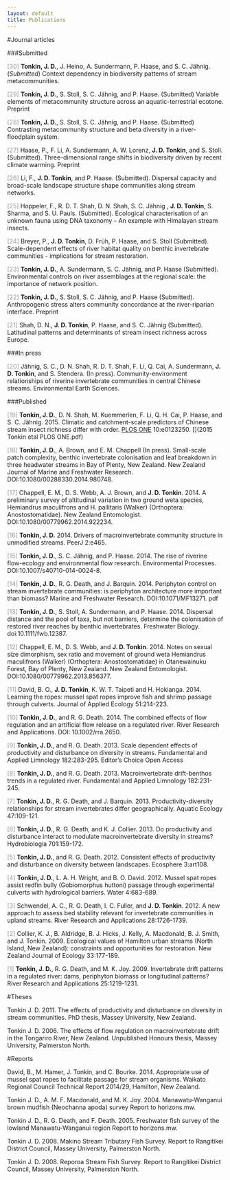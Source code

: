 ```yaml
---
layout: default
title: Publications
---
```




<!--
#00a1e1 - blue
#e14000 - orange
#999 - grey
#333 - black

[<i class="fa fa-fw fa-file"></i>]() 
[<i class="fa fa-fw fa-file-o"></i>]() 
[<i class="fa fa-fw fa-file-text"></i>]()  
[<i class="fa fa-fw fa-file-text-o"></i>]
[<i class="fa fa-fw fa-file-code-o"></i>]
[<i class="fa fa-fw fa-file-pdf-o"></i>]
[<i class="fa fa-fw fa-files-o"></i>]
[<i class="fa fa-fw fa-database"></i>]
[<i class="fa fa-fw fa-files-o"></i>]
[<i class="fa fa-fw fa-code"></i>]
[<i class="fa fa-fw fa-table"></i>]
-->






#Journal articles  

###Submitted

<span style="color:#999">[30]</span> **Tonkin, J. D.**, J. Heino, A. Sundermann, P. Haase, and S. C. Jähnig. (*Submitted*) Context dependency in biodiversity patterns of stream metacommunities. [<i class="fa fa-fw fa-file-text"></i>](https://dx.doi.org/10.7287/peerj.preprints.1040v1)

<span style="color:#999">[29]</span> **Tonkin, J. D.**, S. Stoll, S. C. Jähnig, and P. Haase. (Submitted) Variable elements of metacommunity structure across an aquatic-terrestrial ecotone. Preprint

<span style="color:#999">[28]</span> **Tonkin, J. D.**, S. Stoll, S. C. Jähnig, and P. Haase. (Submitted) Contrasting metacommunity structure and beta diversity in a river-floodplain system.

<span style="color:#999">[27]</span> Haase, P., F. Li, A. Sundermann, A. W. Lorenz, **J. D. Tonkin**, and S. Stoll. (Submitted). Three-dimensional range shifts in biodiversity driven by recent climate warming. Preprint

<span style="color:#999">[26]</span> Li, F., **J. D. Tonkin**, and P. Haase. (Submitted). Dispersal capacity and broad-scale landscape structure shape communities along stream networks.

<span style="color:#999">[25]</span> Hoppeler, F., R. D. T. Shah, D. N. Shah, S. C. Jähnig , **J. D. Tonkin**, S. Sharma, and S. U. Pauls. (Submitted). Ecological characterisation of an unknown fauna using DNA taxonomy – An example with Himalayan stream insects.

<span style="color:#999">[24]</span> Breyer, P., **J. D. Tonkin**, D. Früh, P. Haase, and S. Stoll (Submitted). Scale-dependent effects of river habitat quality on benthic invertebrate communities - implications for stream restoration.

<span style="color:#999">[23]</span> **Tonkin, J. D.**, A. Sundermann, S. C. Jähnig, and P. Haase (Submitted). Environmental controls on river assemblages at the regional scale: the importance of network position. 

<span style="color:#999">[22]</span> **Tonkin, J. D.**, S. Stoll, S. C. Jähnig, and P. Haase (Submitted). Anthropogenic stress alters community concordance at the river-riparian interface. Preprint

<span style="color:#999">[21]</span> Shah, D. N., **J. D. Tonkin**, P. Haase, and S. C. Jähnig (Submitted). Latitudinal patterns and determinants of stream insect richness across Europe.

###In press

<span style="color:#999">[20]</span> Jähnig, S. C., D. N. Shah, R. D. T. Shah, F. Li,  Q. Cai, A. Sundermann, **J. D. Tonkin**, and S. Stendera. (In press). Community-environment relationships of riverine invertebrate communities in central Chinese streams. Environmental Earth Sciences.

###Published

<span style="color:#999">[19]</span> **Tonkin, J. D.**, D. N. Shah, M. Kuemmerlen, F. Li, Q. H. Cai, P. Haase, and S. C. Jähnig. 2015. Climatic and catchment-scale predictors of Chinese stream insect richness differ with order. <a href="http://dx.doi.org/10.1371/journal.pone.0123250" target="_blank">PLOS ONE</a> 10:e0123250. [<i class="fa fa-fw fa-file-pdf-o"></i>](2015 Tonkin etal PLOS ONE.pdf) 

<span style="color:#999">[18]</span> **Tonkin, J. D.**, A. Brown, and E. M. Chappell (In press). Small-scale patch complexity, benthic invertebrate colonisation and leaf breakdown in three headwater streams in Bay of Plenty, New Zealand. New Zealand Journal of Marine and Freshwater Research. DOI:10.1080/00288330.2014.980748.

<span style="color:#999">[17]</span> Chappell, E. M., D. S. Webb, A. J. Brown, and **J. D. Tonkin**. 2014. A preliminary survey of altitudinal variation in two ground weta species, Hemiandrus maculifrons and H. pallitaris (Walker) (Orthoptera: Anostostomatidae). New Zealand Entomologist. DOI:10.1080/00779962.2014.922234. 

<span style="color:#999">[16]</span> **Tonkin, J. D.** 2014. Drivers of macroinvertebrate community structure in unmodified streams. PeerJ 2:e465.

<span style="color:#999">[15]</span> **Tonkin, J. D.**, S. C. Jähnig, and P. Haase. 2014. The rise of riverine flow-ecology and environmental flow research. Environmental Processes. DOI:10.1007/s40710-014-0024-8.

<span style="color:#999">[14]</span> **Tonkin, J. D.**, R. G. Death, and J. Barquin. 2014. Periphyton control on stream invertebrate communities: is periphyton architecture more important than biomass? Marine and Freshwater Research. DOI:10.1071/MF13271. pdf 

<span style="color:#999">[13]</span> **Tonkin, J. D.**, S. Stoll, A. Sundermann, and P. Haase. 2014. Dispersal distance and the pool of taxa, but not barriers, determine the colonisation of restored river reaches by benthic invertebrates. Freshwater Biology. doi:10.1111/fwb.12387.

<span style="color:#999">[12]</span> Chappell, E. M., D. S. Webb, and **J. D. Tonkin**. 2014. Notes on sexual size dimorphism, sex ratio and movement of ground weta Hemiandrus maculifrons (Walker) (Orthoptera: Anostostomatidae) in Otanewainuku Forest, Bay of Plenty, New Zealand. New Zealand Entomologist. DOI:10.1080/00779962.2013.856377.

<span style="color:#999">[11]</span> David, B. O., **J. D. Tonkin**, K. W. T. Taipeti and H. Hokianga. 2014. Learning the ropes: mussel spat ropes improve fish and shrimp passage through culverts. Journal of Applied Ecology 51:214-223.

<span style="color:#999">[10]</span> **Tonkin, J. D.**, and R. G. Death. 2014. The combined effects of flow regulation and an artificial flow release on a regulated river. River Research and Applications. DOI: 10.1002/rra.2650.

<span style="color:#999">[9]</span> **Tonkin, J. D.**, and R. G. Death. 2013. Scale dependent effects of productivity and disturbance on diversity in streams. Fundamental and Applied Limnology 182:283-295. Editor’s Choice Open Access

<span style="color:#999">[8]</span> **Tonkin, J. D.**, and R. G. Death. 2013. Macroinvertebrate drift-benthos trends in a regulated river. Fundamental and Applied Limnology 182:231-245.

<span style="color:#999">[7]</span> **Tonkin, J. D.**, R. G. Death, and J. Barquin. 2013. Productivity-diversity relationships for stream invertebrates differ geographically. Aquatic Ecology 47:109-121.

<span style="color:#999">[6]</span> **Tonkin, J. D.**, R. G. Death, and K. J. Collier. 2013. Do productivity and disturbance interact to modulate macroinvertebrate diversity in streams? Hydrobiologia 701:159-172.

<span style="color:#999">[5]</span> **Tonkin, J. D.**, and R. G. Death. 2012. Consistent effects of productivity and disturbance on diversity between landscapes. Ecosphere 3:art108.

<span style="color:#999">[4]</span> **Tonkin, J. D.**, L. A. H. Wright, and B. O. David. 2012. Mussel spat ropes assist redfin bully (Gobiomorphus huttoni) passage through experimental culverts with hydrological barriers. Water 4:683-689.

<span style="color:#999">[3]</span> Schwendel, A. C., R. G. Death, I. C. Fuller, and **J. D. Tonkin**. 2012. A new approach to assess bed stability relevant for invertebrate communities in upland streams. River Research and Applications 28:1726-1739.

<span style="color:#999">[2]</span> Collier, K. J., B. Aldridge, B. J. Hicks, J. Kelly, A. Macdonald, B. J. Smith, and J. Tonkin. 2009. Ecological values of Hamilton urban streams (North Island, New Zealand): constraints and opportunities for restoration. New Zealand Journal of Ecology 33:177-189.

<span style="color:#999">[1]</span> **Tonkin, J. D.**, R. G. Death, and M. K. Joy. 2009. Invertebrate drift patterns in a regulated river: dams, periphyton biomass or longitudinal patterns? River Research and Applications 25:1219-1231.

 
#Theses

Tonkin J. D. 2011. The effects of productivity and disturbance on diversity in stream communities. PhD thesis, Massey University, New Zealand.

Tonkin J. D. 2006. The effects of flow regulation on macroinvertebrate drift in the Tongariro River, New Zealand. Unpublished Honours thesis, Massey University, Palmerston North.

 
#Reports

David, B., M. Hamer, J. Tonkin, and C. Bourke. 2014. Appropriate use of mussel spat ropes to facilitate passage for stream organisms. Waikato Regional Council Technical Report 2014/29, Hamilton, New Zealand.

Tonkin J. D.,  A. M. F. Macdonald, and M. K. Joy. 2004. Manawatu-Wanganui brown mudfish (Neochanna apoda) survey Report to horizons.mw.

Tonkin J. D., R. G. Death, and F. Death. 2005. Freshwater fish survey of the lowland Manawatu-Wanganui region Report to horizons.mw.

Tonkin J. D. 2008. Makino Stream Tributary Fish Survey. Report to Rangitikei District Council, Massey University, Palmerston North.

Tonkin J. D. 2008. Reporoa Stream Fish Survey. Report to Rangitikei District Council, Massey University, Palmerston North.

			
